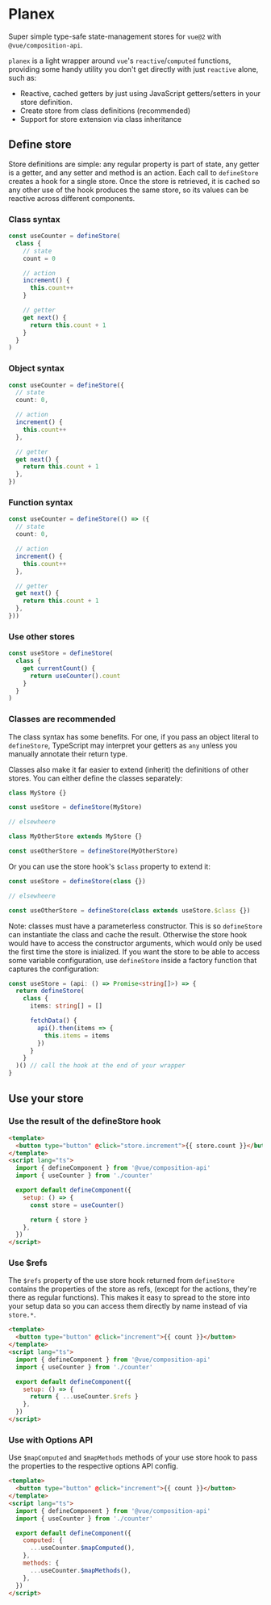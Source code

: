# Planex

Super simple type-safe state-management stores for `vue@2` with `@vue/composition-api`.

`planex` is a light wrapper around `vue`'s `reactive`/`computed` functions, providing some handy utility you don't get directly with just `reactive` alone, such as:

- Reactive, cached getters by just using JavaScript getters/setters in your store definition.
- Create store from class definitions (recommended)
- Support for store extension via class inheritance

## Define store

Store definitions are simple: any regular property is part of state, any getter is a getter, and any setter and method is an action. Each call to `defineStore` creates a hook for a single store. Once the store is retrieved, it is cached so any other use of the hook produces the same store, so its values can be reactive across different components.

### Class syntax

```typescript
const useCounter = defineStore(
  class {
    // state
    count = 0

    // action
    increment() {
      this.count++
    }

    // getter
    get next() {
      return this.count + 1
    }
  }
)
```

### Object syntax

```typescript
const useCounter = defineStore({
  // state
  count: 0,

  // action
  increment() {
    this.count++
  },

  // getter
  get next() {
    return this.count + 1
  },
})
```

### Function syntax

```typescript
const useCounter = defineStore(() => ({
  // state
  count: 0,

  // action
  increment() {
    this.count++
  },

  // getter
  get next() {
    return this.count + 1
  },
}))
```

### Use other stores

```typescript
const useStore = defineStore(
  class {
    get currentCount() {
      return useCounter().count
    }
  }
)
```

### Classes are recommended

The class syntax has some benefits. For one, if you pass an object literal to `defineStore`, TypeScript may interpret your getters as `any` unless you manually annotate their return type.

Classes also make it far easier to extend (inherit) the definitions of other stores. You can either define the classes separately:

```typescript
class MyStore {}

const useStore = defineStore(MyStore)

// elsewheere

class MyOtherStore extends MyStore {}

const useOtherStore = defineStore(MyOtherStore)
```

Or you can use the store hook's `$class` property to extend it:

```typescript
const useStore = defineStore(class {})

// elsewheere

const useOtherStore = defineStore(class extends useStore.$class {})
```

Note: classes must have a parameterless constructor. This is so `defineStore` can instantiate the class and cache the result. Otherwise the store hook would have to access the constructor arguments, which would only be used the first time the store is inialized. If you want the store to be able to access some variable configuration, use `defineStore` inside a factory function that captures the configuration:

```typescript
const useStore = (api: () => Promise<string[]>) => {
  return defineStore(
    class {
      items: string[] = []

      fetchData() {
        api().then(items => {
          this.items = items
        })
      }
    }
  )() // call the hook at the end of your wrapper
}
```

## Use your store

### Use the result of the defineStore hook

```html
<template>
  <button type="button" @click="store.increment">{{ store.count }}</button>
</template>
<script lang="ts">
  import { defineComponent } from '@vue/composition-api'
  import { useCounter } from './counter'

  export default defineComponent({
    setup: () => {
      const store = useCounter()

      return { store }
    },
  })
</script>
```

### Use $refs

The `$refs` property of the use store hook returned from `defineStore` contains the properties of the store as refs, (except for the actions, they're there as regular functions). This makes it easy to spread to the store into your setup data so you can access them directly by name instead of via `store.*`.

```html
<template>
  <button type="button" @click="increment">{{ count }}</button>
</template>
<script lang="ts">
  import { defineComponent } from '@vue/composition-api'
  import { useCounter } from './counter'

  export default defineComponent({
    setup: () => {
      return { ...useCounter.$refs }
    },
  })
</script>
```

### Use with Options API

Use `$mapComputed` and `$mapMethods` methods of your use store hook to pass the properties to the respective options API config.

```html
<template>
  <button type="button" @click="increment">{{ count }}</button>
</template>
<script lang="ts">
  import { defineComponent } from '@vue/composition-api'
  import { useCounter } from './counter'

  export default defineComponent({
    computed: {
      ...useCounter.$mapComputed(),
    },
    methods: {
      ...useCounter.$mapMethods(),
    },
  })
</script>
```
